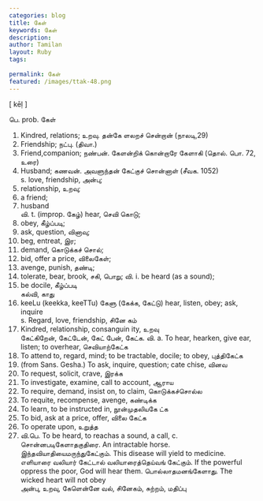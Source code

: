 ```yaml
---
categories: blog
title: கேள்
keywords: கேள்
description: 
author: Tamilan
layout: Ruby
tags: 
 
permalink: கேள்
featured: /images/ttak-48.png
---
```

  
[ kēḷ ]  
  
பெ. prob. கேள்  
1. Kindred, relations; உறவு. தன்கே ளலறச் சென்றான் (நாலடி,29)  
2. Friendship; நட்பு. (திவா.)  
3. Friend,companion; நண்பன். கேளன்றிக் கொன்றாரே கேளாகி (தொல். பொ. 72, உரை)  
4. Husband; கணவன். அவளுந்தன் கேட்குச் சொன்னாள் (சீவக. 1052)  
s. love, friendship, அன்பு;  
2. relationship, உறவு;  
3. a friend;  
4. husband  
வி. t. (improp. கேழ்) hear, செவி கொடு;  
2. obey, கீழ்ப்படி;  
3. ask, question, வினாவு;  
4. beg, entreat, இர;  
5. demand, கொடுக்கச் சொல்;  
6. bid, offer a price, விலைகேள்;  
7. avenge, punish, தண்டி;  
8. tolerate, bear, brook, சகி, பொறு; வி. i. be heard (as a sound);  
2. be docile, கீழ்ப்படி  
கல்வி, காது  
5. keeLu (keekka, keeTTu) கேளு (கேக்க, கேட்டு) hear, listen, obey; ask, inquire  
s. Regard, love, friendship, சினே கம்  
2. Kindred, relationship, consanguin ity, உறவு  
கேட்கிறேன், கேட்டேன், கேட் பேன், கேட்க. வி. a. To hear, hearken, give ear, listen; to overhear, செவியாற்கேட்க  
2. To attend to, regard, mind; to be tractable, docile; to obey, புத்திகேட்க  
3. (from Sans. Gesha.) To ask, inquire, question; cate chise, வினவ  
4. To request, solicit, crave, இரக்க  
5. To investigate, examine, call to account, ஆராய  
6. To require, demand, insist on, to claim, கொடுக்கச்சொல்ல  
7. To requite, recompense, avenge, கண்டிக்க  
8. To learn, to be instructed in, நூன்முதலியகே ட்க  
9. To bid, ask at a price, offer, விலை கேட்க  
1. To operate upon, உறுத்த  
11. வி.பெ. To be heard, to reachas a sound, a call, c. சொன்னபடிகேளாதகுதிரை. An intractable horse. இந்தவியாதியைமருந்துகேட்கும். This disease will yield to medicine. எளியாரை வலியார் கேட்டால் வலியாரைத்தெய்வங் கேட்கும். If the powerful oppress the poor, God will hear them. பொல்லாதமனங்கேளாது. The wicked heart will not obey  
அன்பு, உறவு, கேளென்னே வல், சினேகம், சுற்றம், மதிப்பு